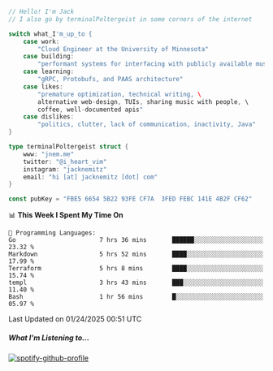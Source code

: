```go
// Hello! I'm Jack
// I also go by terminalPoltergeist in some corners of the internet

switch what_I'm_up_to {
    case work:
        "Cloud Engineer at the University of Minnesota"
    case building:
        "performant systems for interfacing with publicly available music datasets"
    case learning:
        "gRPC, Protobufs, and PAAS architecture"
    case likes:
        "premature optimization, technical writing, \
        alternative web-design, TUIs, sharing music with people, \
        coffee, well-documented apis"
    case dislikes:
        "politics, clutter, lack of communication, inactivity, Java"
}

type terminalPoltergeist struct {
    www: "jnem.me"
    twitter: "@i_heart_vim"
    instagram: "jacknemitz"
    email: "hi [at] jacknemitz [dot] com"
}

const pubKey = "FBE5 6654 5B22 93FE CF7A  3FED FEBC 141E 4B2F CF62"
```

<!--START_SECTION:waka-->
📊 **This Week I Spent My Time On** 

```text
💬 Programming Languages: 
Go                       7 hrs 36 mins       ██████░░░░░░░░░░░░░░░░░░░   23.32 % 
Markdown                 5 hrs 52 mins       ████░░░░░░░░░░░░░░░░░░░░░   17.99 % 
Terraform                5 hrs 8 mins        ████░░░░░░░░░░░░░░░░░░░░░   15.74 % 
templ                    3 hrs 43 mins       ███░░░░░░░░░░░░░░░░░░░░░░   11.40 % 
Bash                     1 hr 56 mins        █░░░░░░░░░░░░░░░░░░░░░░░░   05.97 % 
```


 Last Updated on 01/24/2025 00:51 UTC
<!--END_SECTION:waka-->

##### What I'm Listening to...

[![spotify-github-profile](https://jnem.me/listening-item?maxAge=2592000)](https://jnem.me/listening)
